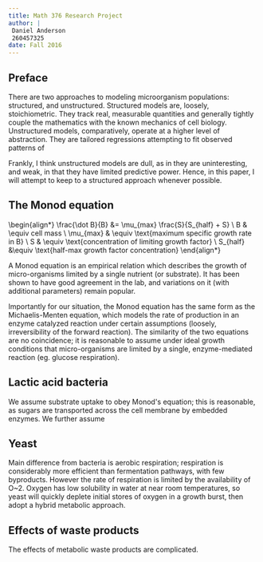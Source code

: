 ```yaml
---
title: Math 376 Research Project
author: |
 Daniel Anderson
 260457325
date: Fall 2016
---
```


Preface
-------

<!-- TODO blah blah crap.  -->

<!-- TODO source for unstructured vs. structured. -->

There are two approaches to modeling microorganism populations:
structured, and unstructured. Structured models are, loosely,
stoichiometric. They track real, measurable quantities and generally
tightly couple the mathematics with the known mechanics of cell biology.
Unstructured models, comparatively, operate at a higher level of abstraction.
They are tailored regressions attempting to fit observed patterns of 

Frankly, I think unstructured models are dull, as in they are
uninteresting, and weak, in that they have limited predictive power.
Hence, in this paper, I will attempt to keep to a structured approach
whenever possible. 

The Monod equation
----------------

\begin{align*}
  \frac{\dot B}{B} &= \mu_{max} \frac{S}{S_{half} + S}  \\
  B & \equiv cell mass \\
  \mu_{max} & \equiv \text{maximum specific growth rate in B} \\
  S & \equiv \text{concentration of limiting growth factor} \\
  S_{half} &\equiv \text{half-max growth factor concentration}
\end{align*}

A Monod equation is an empirical relation which describes the growth of
micro-organisms limited by a single nutrient (or substrate). It has been
shown to have good agreement in the lab, and variations on it (with
additional parameters) remain popular.

Importantly for our situation, the Monod equation has the same form as
the Michaelis-Menten equation, which models the rate of production in an
enzyme catalyzed reaction under certain assumptions (loosely, irreversibility
of the forward reaction). The similarity of the two equations are no coincidence;
it is reasonable to assume under ideal growth conditions that micro-organisms
are limited by a single, enzyme-mediated reaction (eg. glucose respiration).


Lactic acid bacteria
--------------------

We assume substrate uptake to obey Monod's equation; this is reasonable,
as sugars are transported across the cell membrane by embedded enzymes.
We further assume

Yeast
-----

Main difference from bacteria is aerobic respiration; respiration is
considerably more efficient than fermentation pathways, with few
byproducts. However the rate of respiration is limited by the
availability of O~2. Oxygen has low solubility in water at near room
temperatures, so yeast will quickly deplete initial stores of oxygen in
a growth burst, then adopt a hybrid metabolic approach.

Effects of waste products
-------------------------

The effects of metabolic waste products are complicated.
